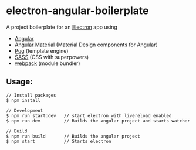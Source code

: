 # electron-angular-boilerplate

A project boilerplate for an [Electron](http://electron.atom.io) app using
- [Angular](https://angular.io)
- [Angular Material](https://material.angular.io)  (Material Design components for Angular)
- [Pug](https://pugjs.org/api/getting-started.html)  (template engine)
- [SASS](http://sass-lang.com) (CSS with superpowers)
- [webpack](https://webpack.github.io) (module bundler)

## Usage:
```
// Install packages
$ npm install

// Development
$ npm run start:dev   // start electron with livereload enabled
$ npm run dev         // Builds the angular project and starts watcher

// Build
$ npm run build       // Builds the angular project
$ npm start           // Starts electron
```
